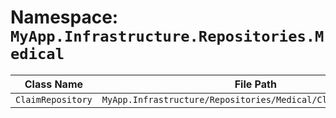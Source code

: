 # Namespace: `MyApp.Infrastructure.Repositories.Medical`

| Class Name | File Path | Inherits From |
|------------|-----------|---------------|
| `ClaimRepository` | `MyApp.Infrastructure/Repositories/Medical/ClaimRepository.cs` | `IClaimRepository` |

